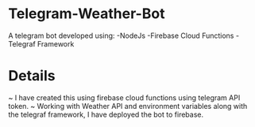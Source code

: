 # Telegram-Weather-Bot
A telegram bot developed using:
-NodeJs
-Firebase Cloud Functions
-Telegraf Framework

# Details
~ I have created this using firebase cloud functions using telegram API token. 
~ Working with Weather API and environment variables along with the telegraf framework, I have deployed the bot to firebase. 
